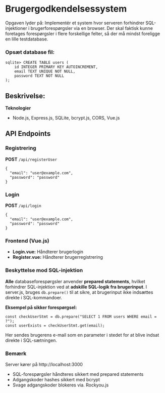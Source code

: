 # Brugergodkendelsessystem

Opgaven lyder på:
Implementér et system hvor serveren forhindrer SQL-injektioner i brugerforespørgsler via en browser. Der skal faktisk kunne foretages forespørgsler i flere forskellige felter, så der må mindst foreligge en lille testdatabase.

### Opsæt database fil:
```
sqlite> CREATE TABLE users (
    id INTEGER PRIMARY KEY AUTOINCREMENT,
    email TEXT UNIQUE NOT NULL,
    password TEXT NOT NULL
);
```

## Beskrivelse:
**Teknologier**
- Node.js, Express.js, SQLite, bcrypt.js, CORS, Vue.js

## API Endpoints
### Registrering

**POST** ```/api/registerUser```
```
{
  "email": "user@example.com",
  "password": "password"
}
```
### Login

**POST**  ```/api/login```
```
{
  "email": "user@example.com",
  "password": "password"
}
```

### Frontend (Vue.js)
- **Login.vue:** Håndterer brugerlogin
- **Register.vue:** Håndterer brugerregistrering

### Beskyttelse mod SQL-injektion

**Alle** databaseforespørgsler anvender **prepared statements**, hvilket forhindrer SQL-injektion ved at **adskille SQL-logik fra brugerinput**.
I server.js, bruges ```db.prepare()``` til at sikre, at brugerinput ikke indsættes direkte i SQL-kommandoer.

**Eksempel på sikker forespørgsel:**
```
const checkUserStmt = db.prepare("SELECT 1 FROM users WHERE email = ?");
const userExists = checkUserStmt.get(email);
```
Her sendes brugerens e-mail som en parameter i stedet for at blive indsat direkte i SQL-sætningen.

### Bemærk
Server kører på http://localhost:3000
- SQL-forespørgsler håndteres sikkert med prepared statements
- Adgangskoder hashes sikkert med bcrypt
- Svage adgangskoder blokeres via. Rockyou.js
